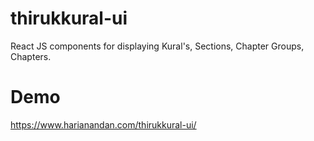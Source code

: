 # thirukkural-ui
React JS components for displaying Kural's, Sections, Chapter Groups, Chapters.

# Demo
https://www.harianandan.com/thirukkural-ui/